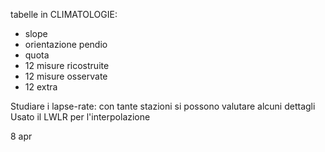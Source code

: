 tabelle in CLIMATOLOGIE:
- slope
- orientazione pendio
- quota
- 12 misure ricostruite
- 12 misure osservate
- 12 extra

Studiare i lapse-rate: con tante stazioni si possono valutare alcuni dettagli
Usato il LWLR per l'interpolazione

8 apr